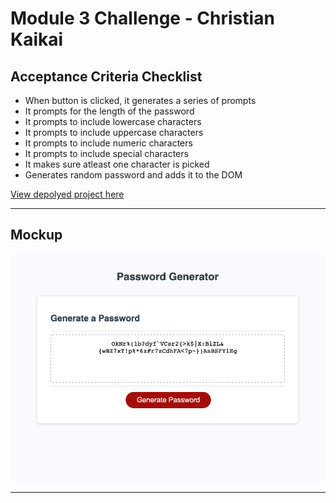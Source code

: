 # Module 3 Challenge - Christian Kaikai


## Acceptance Criteria Checklist

- When button is clicked, it generates a series of prompts 
- It prompts for the length of the password
- It prompts to include lowercase characters
- It prompts to include uppercase characters
- It prompts to include numeric characters
- It prompts to include special characters
- It makes sure atleast one character is picked
- Generates random password and adds it to the DOM


[View depolyed project here](https://ckaikai19.github.io/purple/)

---

## Mockup
![website mockup](./Develop/img/mockup.png)

---
